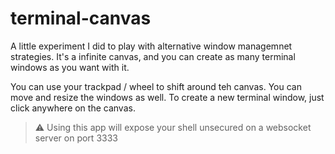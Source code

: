 # terminal-canvas

A little experiment I did to play with alternative window managemnet strategies. It's a infinite canvas, and you can create as many terminal windows as you want with it.

You can use your trackpad / wheel to shift around teh canvas. You can move and resize the windows as well. To create a new terminal window, just click anywhere on the canvas.

> :warning: Using this app will expose your shell unsecured on a websocket server on port 3333
